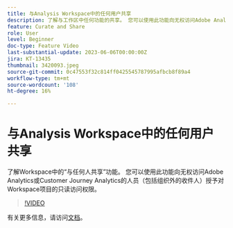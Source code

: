 ```yaml
---
title: 与Analysis Workspace中的任何用户共享
description: 了解与工作区中任何功能的共享。 您可以使用此功能向无权访问Adobe Analytics或CJA的用户（包括组织外的收件人）授予对工作区项目的只读访问权限。
feature: Curate and Share
role: User
level: Beginner
doc-type: Feature Video
last-substantial-update: 2023-06-06T00:00:00Z
jira: KT-13435
thumbnail: 3420093.jpeg
source-git-commit: 0c47553f32c814ff0425545787995afbcb8f89a4
workflow-type: tm+mt
source-wordcount: '108'
ht-degree: 16%

---
```



# 与Analysis Workspace中的任何用户共享

了解Workspace中的“与任何人共享”功能。 您可以使用此功能向无权访问Adobe Analytics或Customer Journey Analytics的人员（包括组织外的收件人）授予对Workspace项目的只读访问权限。

>[!VIDEO](https://video.tv.adobe.com/v/3420093/?learn=on)

有关更多信息，请访问[文档](https://experienceleague.adobe.com/docs/analytics/analyze/analysis-workspace/curate-share/share-projects.html?lang=zh-Hans#share-public-link)。
